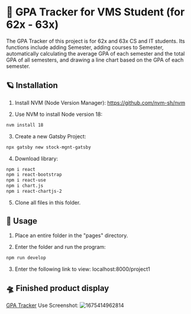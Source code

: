 # 🚀 GPA Tracker for VMS Student (for 62x - 63x)

The GPA Tracker of this project is for 62x and 63x CS and IT students. Its functions include adding Semester, adding courses to Semester, automatically calculating the average GPA of each semester and the total GPA of all semesters, and drawing a line chart based on the GPA of each semester.

## 🪐 Installation

1. Install NVM (Node Version Manager):
   https://github.com/nvm-sh/nvm

2. Use NVM to install Node version 18:
```bash
nvm install 18
```

3. Create a new Gatsby Project:
```bash
npx gatsby new stock-mgnt-gatsby
```

4. Download library:
```bash
npm i react
npm i react-bootstrap
npm i react-use
npm i chart.js
npm i react-chartjs-2
```

5. Clone all files in this folder.

## 🌠 Usage

1. Place an entire folder in the "pages" directory.

2. Enter the folder and run the program:
```bash
npm run develop
```

3. Enter the following link to view: localhost:8000/project1

## 🛸 Finished product display

[GPA Tracker](https://yeeeehao.github.io/project1/)
Use Screenshot:
![1675414962814](https://user-images.githubusercontent.com/118656659/216557695-93601847-ebba-45a6-9c74-38f0d7b8be49.png)
